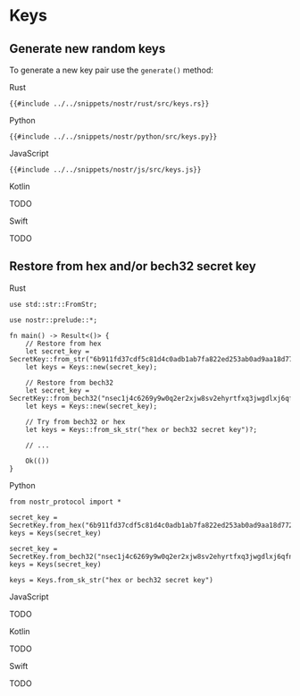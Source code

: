 # Keys

## Generate new random keys

To generate a new key pair use the `generate()` method:

<custom-tabs category="lang">

<div slot="title">Rust</div>
<section>

```rust,ignore
{{#include ../../snippets/nostr/rust/src/keys.rs}}
```

</section>

<div slot="title">Python</div>
<section>

```python,ignore
{{#include ../../snippets/nostr/python/src/keys.py}}
```

</section>

<div slot="title">JavaScript</div>
<section>

```javascript,ignore
{{#include ../../snippets/nostr/js/src/keys.js}}
```

</section>

<div slot="title">Kotlin</div>
<section>

TODO

</section>

<div slot="title">Swift</div>
<section>

TODO

</section>
</custom-tabs>

## Restore from **hex** and/or **bech32** secret key

<custom-tabs category="lang">

<div slot="title">Rust</div>
<section>

```rust,ignore
use std::str::FromStr;

use nostr::prelude::*;

fn main() -> Result<()> {
    // Restore from hex
    let secret_key = SecretKey::from_str("6b911fd37cdf5c81d4c0adb1ab7fa822ed253ab0ad9aa18d77257c88b29b718e")?;
    let keys = Keys::new(secret_key);

    // Restore from bech32
    let secret_key = SecretKey::from_bech32("nsec1j4c6269y9w0q2er2xjw8sv2ehyrtfxq3jwgdlxj6qfn8z4gjsq5qfvfk99")?;
    let keys = Keys::new(secret_key);

    // Try from bech32 or hex
    let keys = Keys::from_sk_str("hex or bech32 secret key")?;

    // ...

    Ok(())
}
```

</section>

<div slot="title">Python</div>
<section>

```python,ignore
from nostr_protocol import *

secret_key = SecretKey.from_hex("6b911fd37cdf5c81d4c0adb1ab7fa822ed253ab0ad9aa18d77257c88b29b718e")
keys = Keys(secret_key)

secret_key = SecretKey.from_bech32("nsec1j4c6269y9w0q2er2xjw8sv2ehyrtfxq3jwgdlxj6qfn8z4gjsq5qfvfk99")
keys = Keys(secret_key)

keys = Keys.from_sk_str("hex or bech32 secret key")
```

</section>

<div slot="title">JavaScript</div>
<section>

TODO

</section>

<div slot="title">Kotlin</div>
<section>

TODO

</section>

<div slot="title">Swift</div>
<section>

TODO

</section>
</custom-tabs>